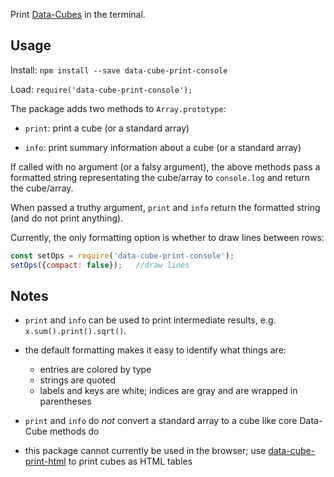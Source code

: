 Print [Data-Cubes](https://github.com/gjmcn/data-cube) in the terminal.

## Usage

Install: `npm install --save data-cube-print-console`

Load: `require('data-cube-print-console');`

The package adds two methods to `Array.prototype`:

* `print`: print a cube (or a standard array)

* `info`: print summary information about a cube (or a standard array)

If called with no argument (or a falsy argument), the above methods pass a formatted string representating the cube/array to `console.log` and return the cube/array.

When passed a truthy argument, `print` and `info` return the formatted string (and do not print anything).

Currently, the only formatting option is whether to draw lines between rows:

```js
const setOps = require('data-cube-print-console');
setOps({compact: false});   //draw lines
```

## Notes

* `print` and `info` can be used to print intermediate results, e.g. `x.sum().print().sqrt()`.

* the default formatting makes it easy to identify what things are:

	* entries are colored by type
	* strings are quoted
	* labels and keys are white; indices are gray and are wrapped in parentheses

* `print` and `info` do *not* convert a standard array to a cube like core Data-Cube methods do


* this package cannot currently be used in the browser; use [data-cube-print-html](https://github.com/gjmcn/data-cube-print-html) to print cubes as HTML tables

